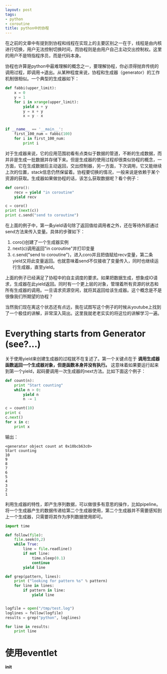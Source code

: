 ```yaml
---
layout: post
tags: 
- python
- coroutine
title: python中的协程
---
```

在之前的文章中有提到到协程和线程在实现上的主要区别之一在于，线程是由内核进行切换，用户无法控制切换时间，而协程则是由用户自己主动交出控制权。这里的用户不是特指程序员，而是代码本身。

协程也许算是python中最难理解的概念之一，要理解协程，你必须得抛弃传统的调用过程，即调用->退出。从某种程度来说，协程和生成器（generator）的工作机制很相似。一个典型的生成器如下：

```python
def fabbi(upper_limit):
    x = 0
    y = 1
    for i in xrange(upper_limit):
        yield x + y
        y = x + y
        x = y - x


if __name__ == '__main__':
    first_100_num = fabbi(100)
    for i in first_100_num:
        print i
```

对于生成器来说，它的应用范围初看有点类似于数据的管道，不断的生成数据，而并非是生成一批数据并存储下来。但是生成器的使用过程却很类似协程的概念，一方面，它在生成数据后主动返回，交出控制器，另一方面，下次调用，它又能继续上次的位置，stack信息仍然保留着。协程要切换的情况，一般来说是依赖于某个资源的获取。生成器如果做协程的话，该怎么获取数据呢？看个例子：

```python
def coro():
    recv = yield "in coroutine"
    yield recv

c = coro()
print (next(c))
print c.send("send to coroutine")
```

在上面的例子中，第一条yield语句除了返回值给调用者之外，还在等待外部通过send方法来传入变量。具体的步骤如下：

1. coro()创建了一个生成器实例
2. next(c)调用返回"in coroutine"并打印变量
3. c.send("send to coroutine")，进入coro并且把值赋给recv变量，第二条yield又将此变量返回。也就意味着send不仅接收了变量传入，同时也继续运行生成器，直至yield。

上面的例子已经满足了协程中的自主调度的要求。如果把数据生成，想象成IO请求，生成器在此yield返回。同时有一个更上层的对象，管理着所有资源的状态和所有生成器的调用。一旦请求资源空闲，就将其返回给该生成器。这个概念是不是很像我们所期望的协程？

当然我们现在离这个状态还有点远，我在试图写这个例子的时候从youtube上找到了一个极佳的讲解，非常深入简出。这里我就老老实实的将这位的讲解学习一遍。

# Everything starts from Generator (see?...)
关于使用yield来创建生成器的过程就不在复述了。第一个关键点在于 **调用生成器函数返回一个生成器对象，但是函数本身并没有执行。** 这意味着如果要运行起来到第一个yield，起码要调用一次生成器的next方法。比如下面这个例子：

```python
def count(n):
    print "Start counting"
    while n > 0:
        yield n
        n -= 1

c = count(10)
print c
c.next()
for x in c:
    print x
```

输出：
```
<generator object count at 0x10bcb63c0>
Start counting
10
9
8
7
6
5
4
3
2
1
```

利用生成器的特性，即产生序列数据，可以做很多有意思的操作，比如pipeline。将一个生成器产生的数据传递给第二个生成器使用，第二个生成器并不需要感知到上一个生成器，只需要将其作为序列数据使用即可。

```python
import time

def follow(file):
    file.seek(0,2)
    while True:
        line = file.readline()
        if not line:
            time.sleep(0.1)
            continue
        yield line

def grep(pattern, lines):
    print ("looking for pattern %s" % pattern)
    for line in lines:
        if pattern in line:
            yield line


logfile = open("/tmp/test.log")
loglines = follow(logfile)
results = grep("python", loglines)

for line in results:
    print line
```



# 使用eventlet

__init__
